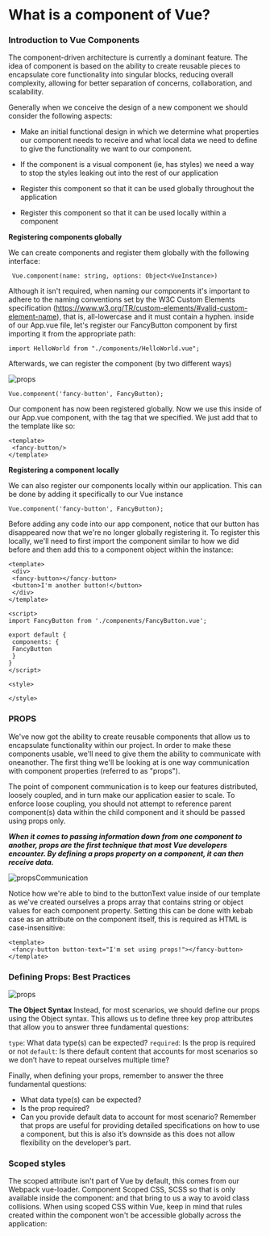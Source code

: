 # What is a component of Vue?

### Introduction to Vue Components

The component-driven architecture is currently a dominant feature. The idea of component is based on the ability to create reusable pieces to encapsulate core functionality into singular blocks, reducing overall complexity, allowing for better separation of concerns, collaboration, and scalability.

Generally when we conceive the design of a new component we should consider the following aspects:

- Make an initial functional design in which we determine what properties our component needs to receive and what local data we need to define to give the functionality we want to our component.

- If the component is a visual component (ie, has styles) we need a way to stop the styles leaking out into the rest of our application

- Register this component so that it can be used globally throughout the application

- Register this component so that it can be used locally within a component

**Registering components globally**

We can create components and register them globally with the following interface:
```
 Vue.component(name: string, options: Object<VueInstance>)
```
Although it isn't required, when naming our components it's important to adhere to the naming conventions set by the W3C Custom Elements specification (https://www.w3.org/TR/custom-elements/#valid-custom-element-name), that is, all-lowercase and it must contain a hyphen.
inside of our App.vue file, let's register our FancyButton component by first importing it from the appropriate path:

```
import HelloWorld from "./components/HelloWorld.vue";
```
Afterwards, we can register the component (by two different ways)

![props](../assets/class4/registerComponent.png)

```
Vue.component('fancy-button', FancyButton);
```


Our component has now been registered globally. Now we use this inside of our App.vue component, with the tag that we specified. We just add that to the template like so:

```
<template>
 <fancy-button/>
</template>
```
**Registering a component locally**

We can also register our components locally within our application. This can be done by adding it specifically to our Vue instance

```
Vue.component('fancy-button', FancyButton);
```
Before adding any code into our app component, notice that our button has disappeared now that we're no longer globally registering it. To register this locally, we'll need to first import the component similar to how we did before and then add this to a component object within the instance:

```
<template>
 <div>
 <fancy-button></fancy-button>
 <button>I'm another button!</button>
 </div>
</template>

<script>
import FancyButton from './components/FancyButton.vue';

export default {
 components: {
 FancyButton
 }
}
</script>

<style>

</style>
```


### PROPS

We've now got the ability to create reusable components that allow us to encapsulate functionality within our project. In order to make these components usable, we'll need to give them the ability to communicate with oneanother. The first thing we'll be looking at is one way communication with component properties (referred to as "props").

The point of component communication is to keep our features distributed, loosely coupled, and in turn make our application easier to scale. To enforce loose coupling, you should not attempt to reference parent component(s) data within the child component and it should be passed using props only.

***When it comes to passing information down from one component to another, props are the first technique that most Vue developers encounter. By defining a props property on a component, it can then receive data.***

![propsCommunication](../assets/class4/propsCommunication.png)

Notice how we're able to bind to the buttonText value inside of our template as we've created ourselves a props array that contains string or object values for each component property. Setting this can be done with kebab case as an attribute on the component itself, this is required as HTML is case-insensitive:

```
<template>
 <fancy-button button-text="I'm set using props!"></fancy-button>
</template>
```


### Defining Props: Best Practices
![props](../assets/class4/propsComponent.jpg)

**The Object Syntax**
Instead, for most scenarios, we should define our props using the Object syntax. This allows us to define three key prop attributes that allow you to answer three fundamental questions:

```type```: What data type(s) can be expected?
```required```: Is the prop is required or not
```default```: Is there default content that accounts for most scenarios so we don’t have to repeat ourselves multiple time?

Finally, when defining your props, remember to answer the three fundamental questions:

- What data type(s) can be expected?
- Is the prop required?
- Can you provide default data to account for most scenario?
Remember that props are useful for providing detailed specifications on how to use a component, but this is also it’s downside as this does not allow flexibility on the developer’s part.

### Scoped styles

The scoped attribute isn't part of Vue by default, this comes from our Webpack vue-loader. 
Component Scoped CSS, SCSS so that is only available inside the component: and that bring to us a way to avoid class collisions.
When using scoped CSS within Vue, keep in mind that rules created within the component won't be accessible globally across the application: